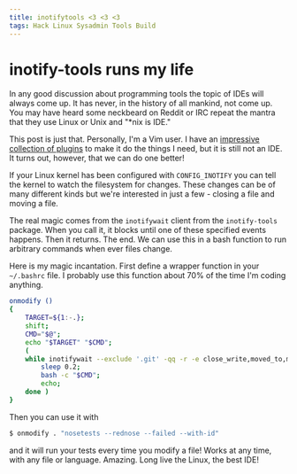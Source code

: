 ```yaml
---
title: inotifytools <3 <3 <3
tags: Hack Linux Sysadmin Tools Build
---
```


# inotify-tools runs my life

In any good discussion about programming tools the topic of IDEs will always
come up. It has never, in the history of all mankind, not come up. You may have
heard some neckbeard on Reddit or IRC repeat the mantra that they use Linux or
Unix and "\*nix is IDE."

This post is just that. Personally, I'm a Vim user. I have an
[impressive collection of plugins][vimrc] to make it do the things I need,
but it is still not an IDE. It turns out, however, that we can do one better!

If your Linux kernel has been configured with `CONFIG_INOTIFY` you can tell the
kernel to watch the filesystem for changes. These changes can be of many
different kinds but we're interested in just a few - closing a file and moving a
file.

The real magic comes from the `inotifywait` client from the `inotify-tools`
package. When you call it, it blocks until one of these specified events
happens. Then it returns. The end. We can use this in a bash function to run
arbitrary commands when ever files change.

Here is my magic incantation. First define a wrapper function in your
`~/.bashrc` file. I probably use this function about 70% of the time I'm coding
anything.
```bash
onmodify ()
{
    TARGET=${1:-.};
    shift;
    CMD="$@";
    echo "$TARGET" "$CMD";
    (
    while inotifywait --exclude '.git' -qq -r -e close_write,moved_to,move_self $TARGET; do
        sleep 0.2;
        bash -c "$CMD";
        echo;
    done )
}
```

Then you can use it with
```bash
$ onmodify . "nosetests --rednose --failed --with-id"
```
and it will run your tests every time you modify a file! Works at any time,
with any file or language. Amazing. Long live the Linux, the best IDE!

[vimrc]: https://github.com/johntyree/dotfiles/blob/master/vimrc
